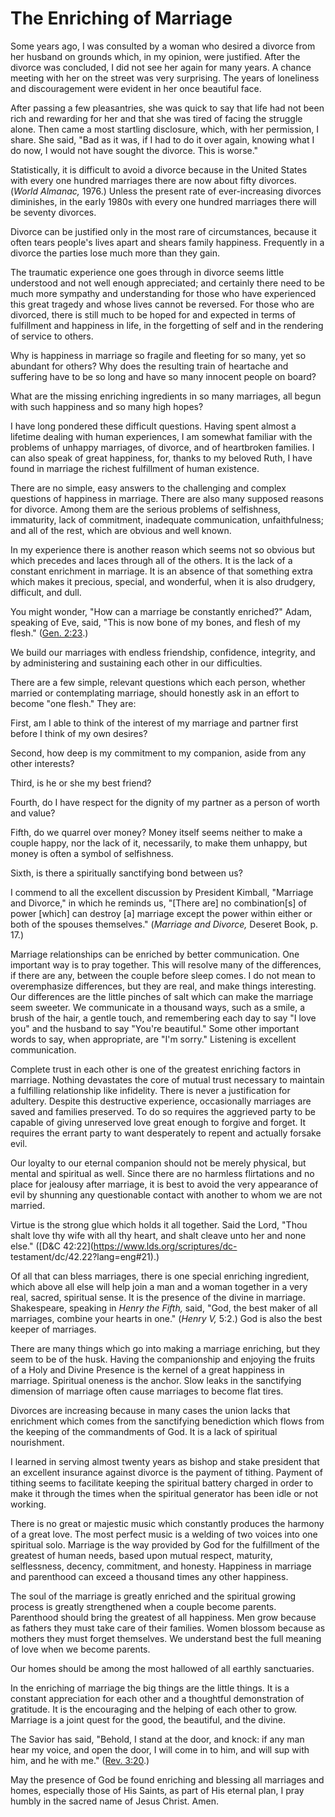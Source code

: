 # The Enriching of Marriage

Some years ago, I was consulted by a woman who desired a divorce from her
husband on grounds which, in my opinion, were justified. After the divorce was
concluded, I did not see her again for many years. A chance meeting with her
on the street was very surprising. The years of loneliness and discouragement
were evident in her once beautiful face.

After passing a few pleasantries, she was quick to say that life had not been
rich and rewarding for her and that she was tired of facing the struggle
alone. Then came a most startling disclosure, which, with her permission, I
share. She said, "Bad as it was, if I had to do it over again, knowing what I
do now, I would not have sought the divorce. This is worse."

Statistically, it is difficult to avoid a divorce because in the United States
with every one hundred marriages there are now about fifty divorces. (_World
Almanac,_ 1976.) Unless the present rate of ever-increasing divorces
diminishes, in the early 1980s with every one hundred marriages there will be
seventy divorces.

Divorce can be justified only in the most rare of circumstances, because it
often tears people's lives apart and shears family happiness. Frequently in a
divorce the parties lose much more than they gain.

The traumatic experience one goes through in divorce seems little understood
and not well enough appreciated; and certainly there need to be much more
sympathy and understanding for those who have experienced this great tragedy
and whose lives cannot be reversed. For those who are divorced, there is still
much to be hoped for and expected in terms of fulfillment and happiness in
life, in the forgetting of self and in the rendering of service to others.

Why is happiness in marriage so fragile and fleeting for so many, yet so
abundant for others? Why does the resulting train of heartache and suffering
have to be so long and have so many innocent people on board?

What are the missing enriching ingredients in so many marriages, all begun
with such happiness and so many high hopes?

I have long pondered these difficult questions. Having spent almost a lifetime
dealing with human experiences, I am somewhat familiar with the problems of
unhappy marriages, of divorce, and of heartbroken families. I can also speak
of great happiness, for, thanks to my beloved Ruth, I have found in marriage
the richest fulfillment of human existence.

There are no simple, easy answers to the challenging and complex questions of
happiness in marriage. There are also many supposed reasons for divorce. Among
them are the serious problems of selfishness, immaturity, lack of commitment,
inadequate communication, unfaithfulness; and all of the rest, which are
obvious and well known.

In my experience there is another reason which seems not so obvious but which
precedes and laces through all of the others. It is the lack of a constant
enrichment in marriage. It is an absence of that something extra which makes
it precious, special, and wonderful, when it is also drudgery, difficult, and
dull.

You might wonder, "How can a marriage be constantly enriched?" Adam, speaking
of Eve, said, "This is now bone of my bones, and flesh of my flesh." ([Gen.
2:23](https://www.lds.org/scriptures/ot/gen/2.23?lang=eng#22).)

We build our marriages with endless friendship, confidence, integrity, and by
administering and sustaining each other in our difficulties.

There are a few simple, relevant questions which each person, whether married
or contemplating marriage, should honestly ask in an effort to become "one
flesh." They are:

First, am I able to think of the interest of my marriage and partner first
before I think of my own desires?

Second, how deep is my commitment to my companion, aside from any other
interests?

Third, is he or she my best friend?

Fourth, do I have respect for the dignity of my partner as a person of worth
and value?

Fifth, do we quarrel over money? Money itself seems neither to make a couple
happy, nor the lack of it, necessarily, to make them unhappy, but money is
often a symbol of selfishness.

Sixth, is there a spiritually sanctifying bond between us?

I commend to all the excellent discussion by President Kimball, "Marriage and
Divorce," in which he reminds us, "[There are] no combination[s] of power
[which] can destroy [a] marriage except the power within either or both of the
spouses themselves." (_Marriage and Divorce,_ Deseret Book, p. 17.)

Marriage relationships can be enriched by better communication. One important
way is to pray together. This will resolve many of the differences, if there
are any, between the couple before sleep comes. I do not mean to overemphasize
differences, but they are real, and make things interesting. Our differences
are the little pinches of salt which can make the marriage seem sweeter. We
communicate in a thousand ways, such as a smile, a brush of the hair, a gentle
touch, and remembering each day to say "I love you" and the husband to say
"You're beautiful." Some other important words to say, when appropriate, are
"I'm sorry." Listening is excellent communication.

Complete trust in each other is one of the greatest enriching factors in
marriage. Nothing devastates the core of mutual trust necessary to maintain a
fulfilling relationship like infidelity. There is never a justification for
adultery. Despite this destructive experience, occasionally marriages are
saved and families preserved. To do so requires the aggrieved party to be
capable of giving unreserved love great enough to forgive and forget. It
requires the errant party to want desperately to repent and actually forsake
evil.

Our loyalty to our eternal companion should not be merely physical, but mental
and spiritual as well. Since there are no harmless flirtations and no place
for jealousy after marriage, it is best to avoid the very appearance of evil
by shunning any questionable contact with another to whom we are not married.

Virtue is the strong glue which holds it all together. Said the Lord, "Thou
shalt love thy wife with all thy heart, and shalt cleave unto her and none
else." ([D&amp;C 42:22](https://www.lds.org/scriptures/dc-
testament/dc/42.22?lang=eng#21).)

Of all that can bless marriages, there is one special enriching ingredient,
which above all else will help join a man and a woman together in a very real,
sacred, spiritual sense. It is the presence of the divine in marriage.
Shakespeare, speaking in _Henry the Fifth,_ said, "God, the best maker of all
marriages, combine your hearts in one." (_Henry V,_ 5:2.) God is also the best
keeper of marriages.

There are many things which go into making a marriage enriching, but they seem
to be of the husk. Having the companionship and enjoying the fruits of a Holy
and Divine Presence is the kernel of a great happiness in marriage. Spiritual
oneness is the anchor. Slow leaks in the sanctifying dimension of marriage
often cause marriages to become flat tires.

Divorces are increasing because in many cases the union lacks that enrichment
which comes from the sanctifying benediction which flows from the keeping of
the commandments of God. It is a lack of spiritual nourishment.

I learned in serving almost twenty years as bishop and stake president that an
excellent insurance against divorce is the payment of tithing. Payment of
tithing seems to facilitate keeping the spiritual battery charged in order to
make it through the times when the spiritual generator has been idle or not
working.

There is no great or majestic music which constantly produces the harmony of a
great love. The most perfect music is a welding of two voices into one
spiritual solo. Marriage is the way provided by God for the fulfillment of the
greatest of human needs, based upon mutual respect, maturity, selflessness,
decency, commitment, and honesty. Happiness in marriage and parenthood can
exceed a thousand times any other happiness.

The soul of the marriage is greatly enriched and the spiritual growing process
is greatly strengthened when a couple become parents. Parenthood should bring
the greatest of all happiness. Men grow because as fathers they must take care
of their families. Women blossom because as mothers they must forget
themselves. We understand best the full meaning of love when we become
parents.

Our homes should be among the most hallowed of all earthly sanctuaries.

In the enriching of marriage the big things are the little things. It is a
constant appreciation for each other and a thoughtful demonstration of
gratitude. It is the encouraging and the helping of each other to grow.
Marriage is a joint quest for the good, the beautiful, and the divine.

The Savior has said, "Behold, I stand at the door, and knock: if any man hear
my voice, and open the door, I will come in to him, and will sup with him, and
he with me." ([Rev.
3:20](https://www.lds.org/scriptures/nt/rev/3.20?lang=eng#19).)

May the presence of God be found enriching and blessing all marriages and
homes, especially those of His Saints, as part of His eternal plan, I pray
humbly in the sacred name of Jesus Christ. Amen.

